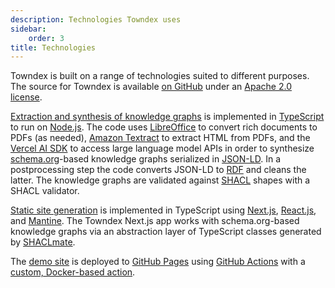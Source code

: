 ```yaml
---
description: Technologies Towndex uses
sidebar:
    order: 3
title: Technologies
---
```


Towndex is built on a range of technologies suited to different purposes. The source for Towndex is available [on GitHub](https://github.com/imlapps/sdapps) under an [Apache 2.0 license](https://www.apache.org/licenses/LICENSE-2.0).

[Extraction and synthesis of knowledge graphs](/introduction/how-it-works/#1-extraction-and-synthesis) is implemented in [TypeScript](https://www.typescriptlang.org) to run on [Node.js](https://nodejs.org). The code uses [LibreOffice](https://www.libreoffice.org) to convert rich documents to PDFs (as needed), [Amazon Textract](https://docs.aws.amazon.com/textract/index.html) to extract HTML from PDFs, and the [Vercel AI SDK](https://ai-sdk.dev) to access large language model APIs in order to synthesize [schema.org](https://schema.org)-based knowledge graphs serialized in [JSON-LD](https://json-ld.org/). In a postprocessing step the code converts JSON-LD to [RDF](https://www.w3.org/RDF/) and cleans the latter. The knowledge graphs are validated against [SHACL](https://www.w3.org/TR/shacl/) shapes with a SHACL validator. 

[Static site generation](/introduction/how-it-works/#3-site-generation) is implemented in TypeScript using [Next.js](https://nextjs.org), [React.js](https://react.dev), and [Mantine](https://mantine.dev). The Towndex Next.js app works with schema.org-based knowledge graphs via an abstraction layer of TypeScript classes generated by [SHACLmate](https://github.com/minorg/shaclmate). 

The [demo site](https://towndex.github.io/us-ny-brunswick/en) is deployed to [GitHub Pages](https://pages.github.com) using [GitHub Actions](https://docs.github.com/en/actions) with a [custom, Docker-based action](https://github.com/towndex/action).




